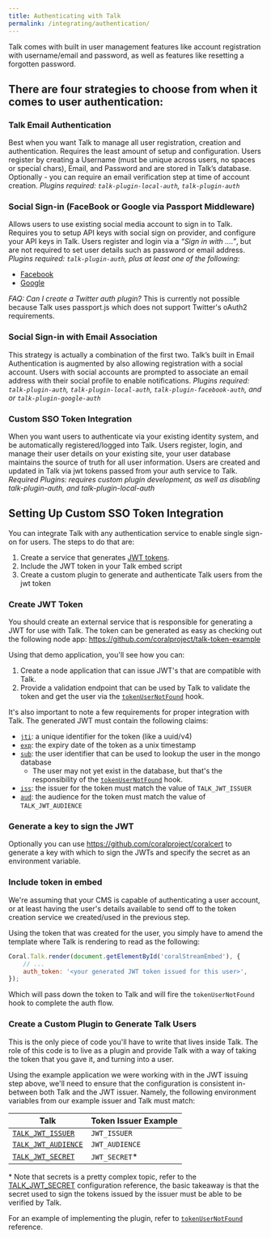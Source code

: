 ```yaml
---
title: Authenticating with Talk
permalink: /integrating/authentication/
---
```


Talk comes with built in user management features like account registration with username/email and password, as well as features like resetting a forgotten password. 

## There are four strategies to choose from when it comes to user authentication:

### Talk Email Authentication
Best when you want Talk to manage all user registration, creation and authentication. Requires the least amount of setup and configuration. Users register by creating a Username (must be unique across users, no spaces or special chars), Email, and Password and are stored in Talk’s database. Optionally - you can require an email verification step at time of account creation. *Plugins required: `talk-plugin-local-auth`, `talk-plugin-auth`*

### Social Sign-in (FaceBook or Google via Passport Middleware)

Allows users to use existing social media account to sign in to Talk. Requires you to setup API keys with social sign on provider, and configure your API keys in Talk. Users register and login via a *“Sign in with ….”*, but are not required to set user details such as password or email address. *Plugins required: `talk-plugin-auth`, plus at least one of the following:*

* [Facebook](/talk/plugin/talk-plugin-facebook-auth/)
* [Google](/talk/plugin/talk-plugin-google-auth/) 

_FAQ: Can I create a Twitter auth plugin?_ 
This is currently not possible because Talk uses passport.js which does not support Twitter's oAuth2 requirements.

### Social Sign-in with Email Association 
This strategy is actually a combination of the first two. Talk’s built in Email Authentication is augmented by also allowing registration with a social account. Users with social accounts are prompted to associate an email address with their social profile to enable notifications. *Plugins required: `talk-plugin-auth`, `talk-plugin-local-auth`, `talk-plugin-facebook-auth`, and or `talk-plugin-google-auth`*

### Custom SSO Token Integration
When you want users to authenticate via your existing identity system, and be automatically registered/logged into Talk. Users register, login, and manage their user details on your existing site, your user database maintains the source of truth for all user information. Users are created and updated in Talk via jwt tokens passed from your auth service to Talk. *Required Plugins: requires custom plugin development, as well as disabling talk-plugin-auth, and talk-plugin-local-auth*



## Setting Up Custom SSO Token Integration

You can integrate Talk with any authentication service to enable single sign-on
for users. The steps to do that are:

1. Create a service that generates [JWT tokens](https://jwt.io/introduction/).
2. Include the JWT token in your Talk embed script
3. Create a custom plugin to generate and authenticate Talk users from the jwt token

### Create JWT Token

You should create an external service that is responsible for generating a JWT
for use with Talk. The token can be generated as easy as checking out the
following node app: https://github.com/coralproject/talk-token-example

Using that demo application, you'll see how you can:

1. Create a node application that can issue JWT's that are compatible with Talk.
2. Provide a validation endpoint that can be used by Talk to validate the token
   and get the user via the [`tokenUserNotFound`](#implement-tokenusernotfound)
   hook.

It's also important to note a few requirements for proper integration with Talk.
The generated JWT must contain the following claims:

- [`jti`](https://tools.ietf.org/html/rfc7519#section-4.1.7): a unique identifier for the token (like a uuid/v4)
- [`exp`](https://tools.ietf.org/html/rfc7519#section-4.1.4): the expiry date of the token as a unix timestamp
- [`sub`](https://tools.ietf.org/html/rfc7519#section-4.1.2): the user identifier that can be used to lookup the user in the mongo
  database
  - The user may not yet exist in the database, but that's the responsibility
    of the [`tokenUserNotFound`](#implement-tokenusernotfound) hook.
- [`iss`](https://tools.ietf.org/html/rfc7519#section-4.1.1): the issuer for the token must match the value of `TALK_JWT_ISSUER`
- [`aud`](https://tools.ietf.org/html/rfc7519#section-4.1.3): the audience for the token must match the value of `TALK_JWT_AUDIENCE`

### Generate a key to sign the JWT
Optionally you can use https://github.com/coralproject/coralcert to generate a key with which to sign the JWTs and specify the secret as an environment variable. 

### Include token in embed

We're assuming that your CMS is capable of authenticating a user account, or 
at least having the user's details available to send off to the token creation
service we created/used in the previous step.

Using the token that was created for the user, you simply have to amend the
template where Talk is rendering to read as the following:

```js
Coral.Talk.render(document.getElementById('coralStreamEmbed'), {
    // ...
    auth_token: '<your generated JWT token issued for this user>',
});
```

Which will pass down the token to Talk and will fire the 
`tokenUserNotFound` hook to complete the auth flow.

### Create a Custom Plugin to Generate Talk Users 

This is the only piece of code you'll have to write that lives inside Talk. 
The role of this code is to live as a plugin and provide Talk with a way of
taking the token that you gave it, and turning into a user.

Using the example application we were working with in the JWT issuing step
above, we'll need to ensure that the configuration is consistent in-between both
Talk and the JWT issuer. Namely, the following environment variables from our
example issuer and Talk must match:

| Talk | Token Issuer Example |
|------|----------------------|
|[`TALK_JWT_ISSUER`](/talk/advanced-configuration/#talk-jwt-issuer)|`JWT_ISSUER`|
|[`TALK_JWT_AUDIENCE`](/talk/advanced-configuration/#talk-jwt-audience)|`JWT_AUDIENCE`|
|[`TALK_JWT_SECRET`](/talk/advanced-configuration/#talk-jwt-secret)|`JWT_SECRET`*|

\* Note that secrets is a pretty complex topic, refer to the
[TALK_JWT_SECRET](/talk/advanced-configuration/#talk-jwt-secret) configuration
reference, the basic takeaway is that the secret used to sign the tokens issued
by the issuer must be able to be verified by Talk.

For an example of implementing the plugin, refer to [`tokenUserNotFound`](/talk/api/server/#tokenusernotfound)
reference.

